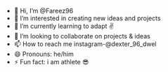 - 👋 Hi, I’m @Fareez96
- 👀 I’m interested in creating new ideas and projects
- 🌱 I’m currently learning to adapt ✌️
- 💞️ I’m looking to collaborate on projects & ideas
- 📫 How to reach me instagram-@dexter_96_dwel
- 😄 Pronouns: he/him
- ⚡ Fun fact: i am athlete 😎

<!---
Fareez96/Fareez96 is a ✨ special ✨ repository because its `README.md` (this file) appears on your GitHub profile.
You can click the Preview link to take a look at your changes.
--->
